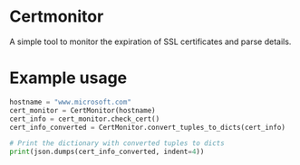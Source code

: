 # Certmonitor

A simple tool to monitor the expiration of SSL certificates and parse details.



# Example usage
```python
hostname = "www.microsoft.com"
cert_monitor = CertMonitor(hostname)
cert_info = cert_monitor.check_cert()
cert_info_converted = CertMonitor.convert_tuples_to_dicts(cert_info)

# Print the dictionary with converted tuples to dicts
print(json.dumps(cert_info_converted, indent=4))
```